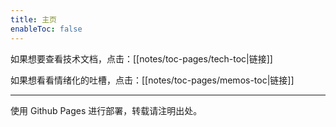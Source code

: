```yaml
---
title: 主页
enableToc: false
---
```


如果想要查看技术文档，点击：[[notes/toc-pages/tech-toc|链接]]

如果想看看情绪化的吐槽，点击：[[notes/toc-pages/memos-toc|链接]]

---

使用 Github Pages 进行部署，转载请注明出处。